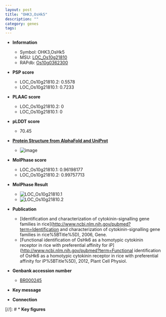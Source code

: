 ```yaml
---
layout: post
title: "OHK3,OsHk5"
description: ""
category: genes
tags: 
---
```


* **Information**  
    + Symbol: OHK3,OsHk5  
    + MSU: [LOC_Os10g21810](http://rice.plantbiology.msu.edu/cgi-bin/ORF_infopage.cgi?orf=LOC_Os10g21810)  
    + RAPdb: [Os10g0362300](http://rapdb.dna.affrc.go.jp/viewer/gbrowse_details/irgsp1?name=Os10g0362300)  

* **PSP score**  
    + LOC_Os10g21810.2: 0.5578 
    + LOC_Os10g21810.1: 0.7233 

* **PLAAC score**  
    + LOC_Os10g21810.2: 0 
    + LOC_Os10g21810.1: 0 

* **pLDDT score**
    + 70.45

* **[Protein Structure from AlphaFold and UniProt](https://www.uniprot.org/uniprotkb/A1A697/entry#structure)**
    + ![image](https://ricepsp.github.io/images/A/AF-A1A697-F1.png)

* **MolPhase score**
    + LOC_Os10g21810.1: 0.96198177
    + LOC_Os10g21810.2: 0.99757713

* **MolPhase Result**
    + ![LOC_Os10g21810.1](https://304243504.github.io/Pictures/LOC_Os10g/LOC_Os10g21810.1.png)
    + ![LOC_Os10g21810.2](https://304243504.github.io/Pictures/LOC_Os10g/LOC_Os10g21810.2.png)

* **Publication**  
    + [Identification and characterization of cytokinin-signalling gene families in rice](http://www.ncbi.nlm.nih.gov/pubmed?term=Identification and characterization of cytokinin-signalling gene families in rice%5BTitle%5D), 2006, Gene.
    + [Functional identification of OsHk6 as a homotypic cytokinin receptor in rice with preferential affinity for iP](http://www.ncbi.nlm.nih.gov/pubmed?term=Functional identification of OsHk6 as a homotypic cytokinin receptor in rice with preferential affinity for iP%5BTitle%5D), 2012, Plant Cell Physiol.

* **Genbank accession number**  
    + [BR000245](http://www.ncbi.nlm.nih.gov/nuccore/BR000245)

* **Key message**  

* **Connection**  

[//]: # * **Key figures**  


